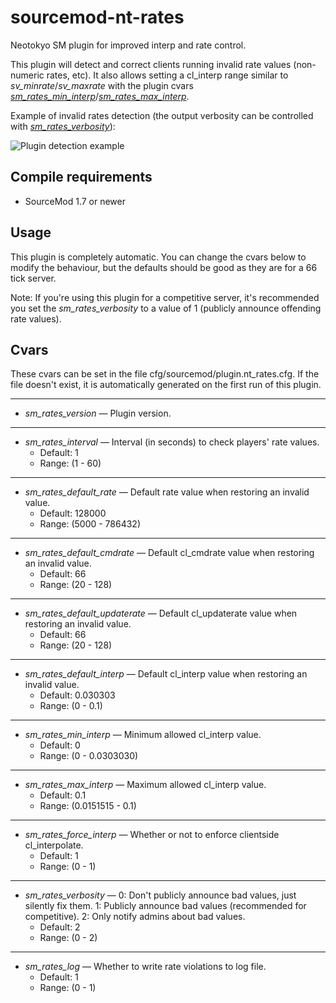 # sourcemod-nt-rates

Neotokyo SM plugin for improved interp and rate control.

This plugin will detect and correct clients running invalid rate values (non-numeric rates, etc). It also allows setting a cl_interp range similar to *sv_minrate*/*sv_maxrate* with the plugin cvars *[sm_rates_min_interp](#cvars)*/*[sm_rates_max_interp](#cvars)*.

Example of invalid rates detection (the output verbosity can be controlled with *[sm_rates_verbosity](#cvars)*):

![Plugin detection example](https://github.com/Rainyan/sourcemod-nt-rates/raw/master/promo/example.png "Plugin detection example")

## Compile requirements

- SourceMod 1.7 or newer

## Usage

This plugin is completely automatic. You can change the cvars below to modify the behaviour, but the defaults should be good as they are for a 66 tick server.

Note: If you're using this plugin for a competitive server, it's recommended you set the *sm_rates_verbosity* to a value of 1 (publicly announce offending rate values).

## Cvars

These cvars can be set in the file cfg/sourcemod/plugin.nt_rates.cfg. If the file doesn't exist, it is automatically generated on the first run of this plugin.

-----

* *sm_rates_version* — Plugin version.

-----

* *sm_rates_interval* — Interval (in seconds) to check players' rate values.
  * Default: 1
  * Range: (1 - 60)

-----

* *sm_rates_default_rate* — Default rate value when restoring an invalid value.
  * Default: 128000
  * Range: (5000 - 786432)

-----

* *sm_rates_default_cmdrate* — Default cl_cmdrate value when restoring an invalid value.
  * Default: 66
  * Range: (20 - 128)

-----

* *sm_rates_default_updaterate* — Default cl_updaterate value when restoring an invalid value.
  * Default: 66
  * Range: (20 - 128)

-----

* *sm_rates_default_interp* — Default cl_interp value when restoring an invalid value.
  * Default: 0.030303
  * Range: (0 - 0.1)

-----

* *sm_rates_min_interp* — Minimum allowed cl_interp value.
  * Default: 0
  * Range: (0 - 0.0303030)

-----

* *sm_rates_max_interp* — Maximum allowed cl_interp value.
  * Default: 0.1
  * Range: (0.0151515 - 0.1)

-----

* *sm_rates_force_interp* — Whether or not to enforce clientside cl_interpolate.
  * Default: 1
  * Range: (0 - 1)

-----

* *sm_rates_verbosity* — 0: Don't publicly announce bad values, just silently fix them. 1: Publicly announce bad values (recommended for competitive). 2: Only notify admins about bad values.
  * Default: 2
  * Range: (0 - 2)

-----

* *sm_rates_log* — Whether to write rate violations to log file.
  * Default: 1
  * Range: (0 - 1)
